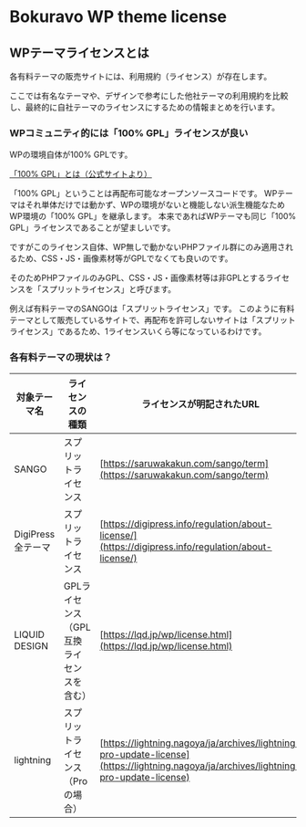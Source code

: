 # Bokuravo WP theme license

## WPテーマライセンスとは

各有料テーマの販売サイトには、利用規約（ライセンス）が存在します。

ここでは有名なテーマや、デザインで参考にした他社テーマの利用規約を比較し、最終的に自社テーマのライセンスにするための情報まとめを行います。

### WPコミュニティ的には「100% GPL」ライセンスが良い

WPの環境自体が100% GPLです。

[「100% GPL」とは（公式サイトより）](https://ja.wordpress.org/about/license/100-percent-gpl/)

「100% GPL」ということは再配布可能なオープンソースコードです。
WPテーマはそれ単体だけでは動かず、WPの環境がないと機能しない派生機能なためWP環境の「100% GPL」を継承します。
本来であればWPテーマも同じ「100% GPL」ライセンスであることが望ましいです。

ですがこのライセンス自体、WP無しで動かないPHPファイル群にのみ適用されるため、CSS・JS・画像素材等がGPLでなくても良いのです。

そのためPHPファイルのみGPL、CSS・JS・画像素材等は非GPLとするライセンスを「スプリットライセンス」と呼びます。

例えば有料テーマのSANGOは「スプリットライセンス」です。
このように有料テーマとして販売しているサイトで、再配布を許可しないサイトは「スプリットライセンス」であるため、1ライセンスいくら等になっているわけです。

### 各有料テーマの現状は？


| 対象テーマ名 | ライセンスの種類 | ライセンスが明記されたURL |
| ------------- | ------------- | ------------- |
| SANGO | スプリットライセンス | [https://saruwakakun.com/sango/term](https://saruwakakun.com/sango/term) |
| DigiPress全テーマ | スプリットライセンス | [https://digipress.info/regulation/about-license/](https://digipress.info/regulation/about-license/) |
| LIQUID DESIGN | GPLライセンス（GPL互換ライセンスを含む） | [https://lqd.jp/wp/license.html](https://lqd.jp/wp/license.html) |
| lightning  | スプリットライセンス（Proの場合） | [https://lightning.nagoya/ja/archives/lightning-pro-update-license](https://lightning.nagoya/ja/archives/lightning-pro-update-license) |